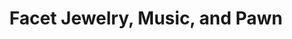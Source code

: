---
title: "Facet Jewelry, Music, and Pawn"
url: /milford/facet-jewelry-music-and-pawn/
shop: Leiher
---